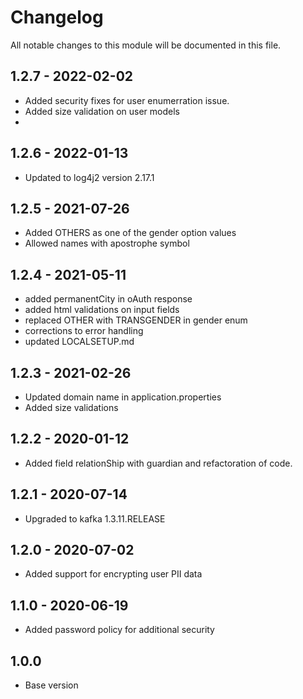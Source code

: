 # Changelog
All notable changes to this module will be documented in this file.

## 1.2.7 - 2022-02-02
- Added security fixes for user enumerration issue.
- Added size validation on user models
- 
## 1.2.6 - 2022-01-13
- Updated to log4j2 version 2.17.1

## 1.2.5 - 2021-07-26
- Added OTHERS as one of the gender option values
- Allowed names with apostrophe symbol

## 1.2.4 - 2021-05-11
- added permanentCity in oAuth response
- added html validations on input fields
- replaced OTHER with TRANSGENDER in gender enum
- corrections to error handling
- updated LOCALSETUP.md



## 1.2.3 - 2021-02-26
- Updated domain name in application.properties
- Added size validations

## 1.2.2 - 2020-01-12
- Added field relationShip with guardian and refactoration of code.

## 1.2.1 - 2020-07-14

- Upgraded to kafka 1.3.11.RELEASE

## 1.2.0 - 2020-07-02

- Added support for encrypting user PII data

## 1.1.0 - 2020-06-19

- Added password policy for additional security

## 1.0.0

- Base version
